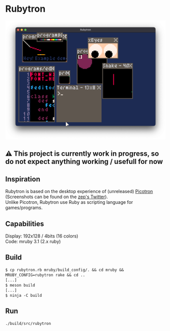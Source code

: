 # Rubytron

![Rubytron Desktop](media/interface.png)

## :warning: This project is currently work in progress, so do not expect anything working / usefull for now

## Inspiration

Rubytron is based on the desktop experience of (unreleased) [Picotron](https://www.lexaloffle.com/picotron.php) (Screenshots can be found on the [zep's Twitter](https://twitter.com/lexaloffle)).  
Unlike Picotron, Rubytron use Ruby as scripting language for games/programs.

## Capabilities

Display: 192x128 / 4bits (16 colors)  
Code: mruby 3.1 (2.x ruby)

## Build

```console
$ cp rubytron.rb mruby/build_config/. && cd mruby && MRUBY_CONFIG=rubytron rake && cd ..
[...]
$ meson build
[...]
$ ninja -C build
```

## Run

```console
./build/src/rubytron
```
